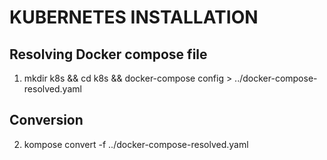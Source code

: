 # KUBERNETES INSTALLATION

## Resolving Docker compose file
1. mkdir k8s && cd k8s && docker-compose config > ../docker-compose-resolved.yaml
## Conversion
2. kompose convert -f ../docker-compose-resolved.yaml
